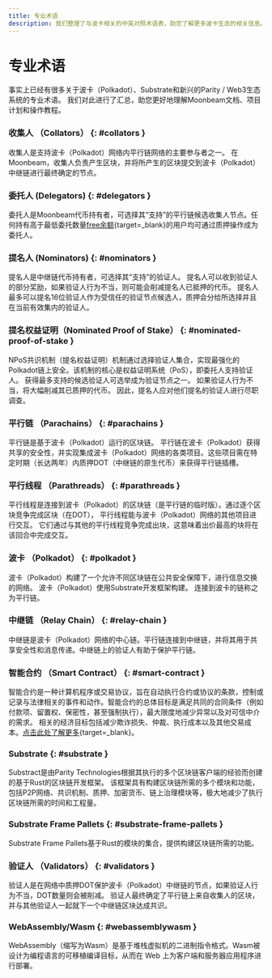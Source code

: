 ```yaml
---
title: 专业术语
description: 我们整理了与波卡相关的中英对照术语表，助您了解更多波卡生态的相关信息。
---
```


# 专业术语

事实上已经有很多关于波卡（Polkadot）、Substrate和新兴的Parity / Web3生态系统的专业术语。 我们对此进行了汇总，助您更好地理解Moonbeam文档、项目计划和操作教程。

### 收集人 （Collators） {: #collators }

收集人是支持波卡（Polkadot）网络内平行链网络的主要参与者之一。 在Moonbeam，收集人负责产生区块，并将所产生的区块提交到波卡（Polkadot）中继链进行最终确定的节点。

### 委托人 (Delegators) {: #delegators }

委托人是Moonbeam代币持有者，可选择其“支持”的平行链候选收集人节点。任何持有高于最低委托数量[free余额](https://wiki.polkadot.network/docs/learn-accounts#balance-types){target=\_blank}的用户均可通过质押操作成为委托人。

### 提名人 (Nominators) {: #nominators }

提名人是中继链代币持有者，可选择其“支持”的验证人。 提名人可以收到验证人的部分奖励，如果验证人行为不当，则可能会削减提名人已抵押的代币。 提名人最多可以提名16位验证人作为受信任的验证节点候选人，质押会分给所选择并且在当前有效集内的验证人。

### 提名权益证明（Nominated Proof of Stake） {: #nominated-proof-of-stake }

NPoS共识机制（提名权益证明）机制通过选择验证人集合，实现最强化的Polkadot链上安全。该机制的核心是权益证明系统（PoS），即委托人支持验证人。 获得最多支持的候选验证人可选举成为验证节点之一。 如果验证人行为不当，将大幅削减其已质押的代币。 因此，提名人应对他们提名的验证人进行尽职调查。

### 平行链 （Parachains） {: #parachains }

平行链是基于波卡（Polkadot）运行的区块链。 平行链在波卡（Polkadot）获得共享的安全性，并实现集成波卡（Polkadot）网络的各类项目。这些项目需在特定时期（长达两年）内质押DOT（中继链的原生代币）来获得平行链插槽。

### 平行线程 （Parathreads） {: #parathreads }

平行线程是连接到波卡（Polkadot）的区块链（是平行链的临时版）。通过逐个区块竞争完成区块（在DOT）， 平行线程能与波卡（Polkadot）网络的其他项目进行交互。 它们通过与其他的平行线程竞争完成出块，这意味着出价最高的块将在该回合中完成交互。

### 波卡 （Polkadot） {: #polkadot }

波卡（Polkadot）构建了一个允许不同区块链在公共安全保障下，进行信息交换的网络。 波卡（Polkadot）使用Substrate开发框架构建。 连接到波卡的链称之为平行链。

### 中继链 （Relay Chain） {: #relay-chain }

中继链是波卡（Polkadot）网络的中心链。平行链连接到中继链，并将其用于共享安全性和消息传递。中继链上的验证人有助于保护平行链。

### 智能合约 （Smart Contract） {: #smart-contract }

智能合约是一种计算机程序或交易协议，旨在自动执行合约或协议的条款，控制或记录与法律相关的事件和动作。智能合约的总体目标是满足共同的合同条件（例如付款项、留置权、保密性，甚至强制执行），最大限度地减少异常以及对可信中介的需求。 相关的经济目标包括减少欺诈损失、仲裁、执行成本以及其他交易成本。[点击此处了解更多](https://zh.wikipedia.org/wiki/%E6%99%BA%E8%83%BD%E5%90%88%E7%BA%A6){target=\_blank}。

### Substrate {: #substrate }

Substract是由Parity Technologies根据其执行的多个区块链客户端的经验而创建的基于Rust的区块链开发框架。 该框架具有构建区块链所需的多个模块和功能，包括P2P网络、共识机制、质押、加密货币、链上治理模块等，极大地减少了执行区块链所需的时间和工程量。

### Substrate Frame Pallets {: #substrate-frame-pallets }

Substrate Frame Pallets基于Rust的模块的集合，提供构建区块链所需的功能。

### 验证人 （Validators） {: #validators }

验证人是在网络中质押DOT保护波卡（Polkadot）中继链的节点，如果验证人行为不当，DOT数量则会被削减。 验证人最终确定了平行链上来自收集人的区块，并与其他验证人一起就下一个中继链区块达成共识。

### WebAssembly/Wasm {: #webassemblywasm }

WebAssembly（缩写为Wasm）是基于堆栈虚拟机的二进制指令格式。Wasm被设计为编程语言的可移植编译目标，从而在 Web 上为客户端和服务器应用程序进行部署。
